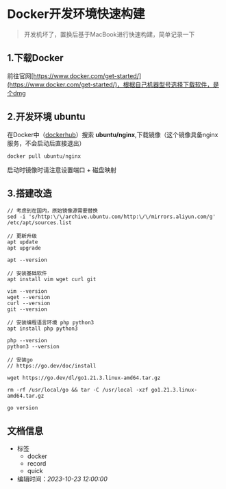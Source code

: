 # Docker开发环境快速构建

> 开发机坏了，置换后基于MacBook进行快速构建，简单记录一下

## 1.下载Docker

前往官网[https://www.docker.com/get-started/](https://www.docker.com/get-started/)，根据自己机器型号选择下载软件，是个dmg

## 2.开发环境 ubuntu

在Docker中（[dockerhub](https://hub.docker.com/)）搜索 **ubuntu/nginx**,下载镜像（这个镜像具备nginx服务，不会启动后直接退出）

```shell
docker pull ubuntu/nginx
```
启动时镜像时请注意设置端口 + 磁盘映射

## 3.搭建改造

```shell
// 考虑到在国内，原始镜像源需要替换
sed -i 's/http:\/\/archive.ubuntu.com/http:\/\/mirrors.aliyun.com/g' /etc/apt/sources.list

// 更新升级
apt update
apt upgrade

apt --version

// 安装基础软件
apt install vim wget curl git

vim --version
wget --version
curl --version
git --version

// 安装编程语言环境 php python3
apt install php python3

php --version
python3 --version

// 安装go
// https://go.dev/doc/install

wget https://go.dev/dl/go1.21.3.linux-amd64.tar.gz

rm -rf /usr/local/go && tar -C /usr/local -xzf go1.21.3.linux-amd64.tar.gz

go version
```


## 文档信息

* 标签
    * docker
    * record
    * quick 
* 编辑时间：*2023-10-23 12:00:00*